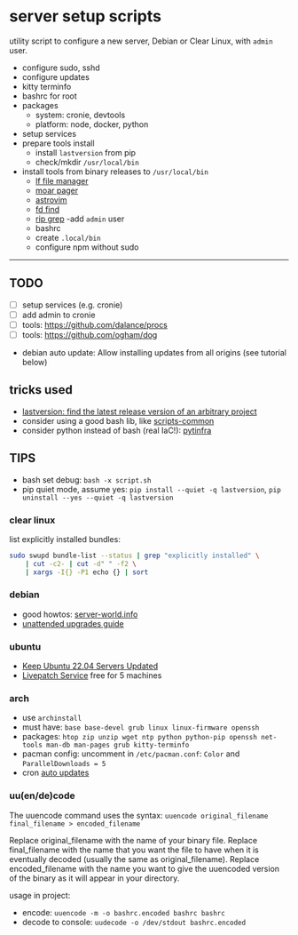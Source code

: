 # server setup scripts

utility script to configure a new server, Debian or Clear Linux, with `admin` user.

- configure sudo, sshd
- configure updates
- kitty terminfo
- bashrc for root
- packages
    - system: cronie, devtools
    - platform: node, docker, python
- setup services
- prepare tools install
    - install `lastversion` from pip
    - check/mkdir `/usr/local/bin`
- install tools from binary releases to `/usr/local/bin`
    - [lf file manager](https://github.com/gokcehan/lf)
    - [moar pager](https://github.com/walles/moar)
    - [astrovim](https://astronvim.com/Recipes/unattended_install)
    - [fd find](https://github.com/sharkdp/fd)
    - [rip grep](https://github.com/BurntSushi/ripgrep)
-add `admin` user
    - bashrc
    - create `.local/bin`
    - configure npm without sudo


---

## TODO

- [ ] setup services (e.g. cronie)
- [ ] add admin to cronie
- [ ] tools: https://github.com/dalance/procs
- [ ] tools: https://github.com/ogham/dog
- debian auto update: Allow installing updates from all origins (see tutorial below)

## tricks used

- [lastversion: find the latest release version of an arbitrary project](https://github.com/dvershinin/lastversion)
- consider using a good bash lib, like [scripts-common](https://gitlab.com/bertrand-benoit/scripts-common)
- consider python instead of bash (real IaC!): [pytinfra](https://docs.pyinfra.com/en/2.x/index.html)

## TIPS

- bash set debug: `bash -x script.sh`
- pip quiet mode, assume yes: `pip install --quiet -q lastversion`, `pip uninstall --yes --quiet -q lastversion`

### clear linux

list explicitly installed bundles:

```sh
sudo swupd bundle-list --status | grep "explicitly installed" \
    | cut -c2- | cut -d" " -f2 \
    | xargs -I{} -P1 echo {} | sort
```

### debian

- good howtos: [server-world.info](https://www.server-world.info/en/)
- [unattended upgrades guide](https://techlabs.blog/categories/debian-linux/automatically-install-updates-using-unattended-upgrades-on-debian-11)

### ubuntu

- [Keep Ubuntu 22.04 Servers Updated](https://www.digitalocean.com/community/tutorials/how-to-keep-ubuntu-22-04-servers-updated)
- [Livepatch Service](https://ubuntu.com/security/livepatch) free for 5 machines


### arch

- use `archinstall`
- must have: `base base-devel grub linux linux-firmware openssh`
- packages: `htop zip unzip wget ntp python python-pip openssh net-tools man-db man-pages grub kitty-terminfo`
- pacman config: uncomment in `/etc/pacman.conf`: `Color` and `ParallelDownloads = 5`
- cron [auto updates](https://linuxman.co/linux-desktop/keeping-arch-linux-shiny-with-automatic-updates-using-systemd/)


### uu(en/de)code

The uuencode command uses the syntax: `uuencode original_filename final_filename > encoded_filename`

Replace original_filename with the name of your binary file. Replace final_filename with the name that you want the file to have when it is eventually decoded (usually the same as original_filename). Replace encoded_filename with the name you want to give the uuencoded version of the binary as it will appear in your directory.

usage in project:

- encode: `uuencode -m -o bashrc.encoded bashrc bashrc`
- decode to console: `uudecode -o /dev/stdout bashrc.encoded`
